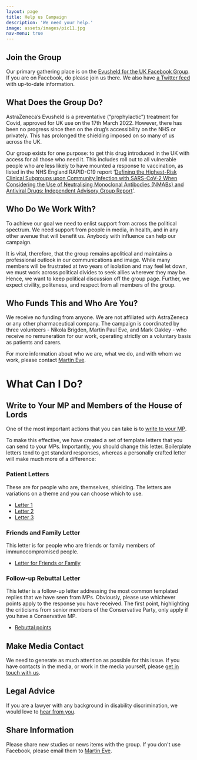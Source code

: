 ```yaml
---
layout: page
title: Help us Campaign
description: 'We need your help.'
image: assets/images/pic11.jpg
nav-menu: true
---
```

## Join the Group
Our primary gathering place is on the [Evusheld for the UK Facebook Group](https://www.facebook.com/groups/692949675108155/). If you are on Facebook, do please join us there. We also have [a Twitter feed](https://twitter.com/evusheld4theuk) with up-to-date information. 

## What Does the Group Do?
AstraZeneca’s Evusheld is a preventative (“prophylactic”) treatment for Covid, approved for UK use on the 17th March 2022. However, there has been no progress since then on the drug’s accessibility on the NHS or privately. This has prolonged the shielding imposed on so many of us across the UK.

Our group exists for one purpose: to get this drug introduced in the UK with access for all those who need it. This includes roll out to all vulnerable people who are less likely to have mounted a response to vaccination, as listed in the NHS England RAPID-C19 report ‘[Defining the Highest-Risk Clinical Subgroups upon Community Infection with SARS-CoV-2 When Considering the Use of Neutralising Monoclonal Antibodies (NMABs) and Antiviral Drugs: Independent Advisory Group Report](https://www.gov.uk/government/publications/higher-risk-patients-eligible-for-covid-19-treatments-independent-advisory-group-report/defining-the-highest-risk-clinical-subgroups-upon-community-infection-with-sars-cov-2-when-considering-the-use-of-neutralising-monoclonal-antibodies)’.

## Who Do We Work With?
To achieve our goal we need to enlist support from across the political spectrum. We need support from people in media, in health, and in any other avenue that will benefit us. Anybody with influence can help our campaign.

It is vital, therefore, that the group remains apolitical and maintains a professional outlook in our communications and image. While many members will be frustrated at two years of isolation and may feel let down, we must work across political divides to seek allies wherever they may be. Hence, we want to keep political discussion off the group page. Further, we expect civility, politeness, and respect from all members of the group.

## Who Funds This and Who Are You?
We receive no funding from anyone. We are not affiliated with AstraZeneca or any other pharmaceutical company. The campaign is coordinated by three volunteers - Nikola Brigden, Martin Paul Eve, and Mark Oakley - who receive no remuneration for our work, operating strictly on a voluntary basis as patients and carers.

For more information about who we are, what we do, and with whom we work, please contact <a href="mailto:martin@eve.gd">Martin Eve</a>.

# What Can I Do?
## Write to Your MP and Members of the House of Lords
One of the most important actions that you can take is to [write to your MP](https://www.writetothem.com/write).

To make this effective, we have created a set of template letters that you can send to your MPs. Importantly, you should change this letter. Boilerplate letters tend to get standard responses, whereas a personally crafted letter will make much more of a difference:

### Patient Letters
These are for people who are, themselves, shielding. The letters are variations on a theme and you can choose which to use.

* [Letter 1](/assets/downloads/August-MP-Letter-1.docx)
* [Letter 2](/assets/downloads/August-MP-Letter-3.docx)
* [Letter 3](/assets/downloads/August-MP-Letter-4.docx)

### Friends and Family Letter
This letter is for people who are friends or family members of immunocompromised people.

* [Letter for Friends or Family](/assets/downloads/August-MP-Letter-2.docx)

### Follow-up Rebuttal Letter
This letter is a follow-up letter addressing the most common templated replies that we have seen from MPs. Obviously, please use whichever points apply to the response you have received. The first point, highlighting the criticisms from senior members of the Conservative Party, only apply if you have a Conservative MP.

* [Rebuttal points](/assets/downloads/2022-09-18-Response.docx)

## Make Media Contact
We need to generate as much attention as possible for this issue. If you have contacts in the media, or work in the media yourself, please [get in touch with us](mailto:martin@eve.gd).

## Legal Advice
If you are a lawyer with any background in disability discrimination, we would love to [hear from you](mailto:martin@eve.gd). 

## Share Information
Please share new studies or news items with the group. If you don't use Facebook, please email them to [Martin Eve](mailto:martin@eve.gd).